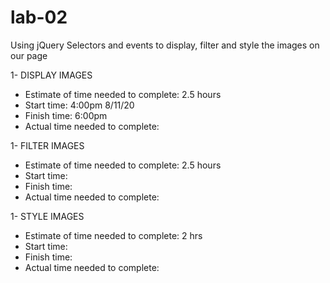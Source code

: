 # lab-02
Using jQuery Selectors and events to display, filter and style the images on our page

1- DISPLAY IMAGES
* Estimate of time needed to complete: 2.5 hours
* Start time: 4:00pm 8/11/20
* Finish time: 6:00pm
* Actual time needed to complete: 

1- FILTER IMAGES
* Estimate of time needed to complete: 2.5 hours
* Start time:
* Finish time: 
* Actual time needed to complete: 

1- STYLE IMAGES
* Estimate of time needed to complete: 2 hrs
* Start time:
* Finish time: 
* Actual time needed to complete: 
